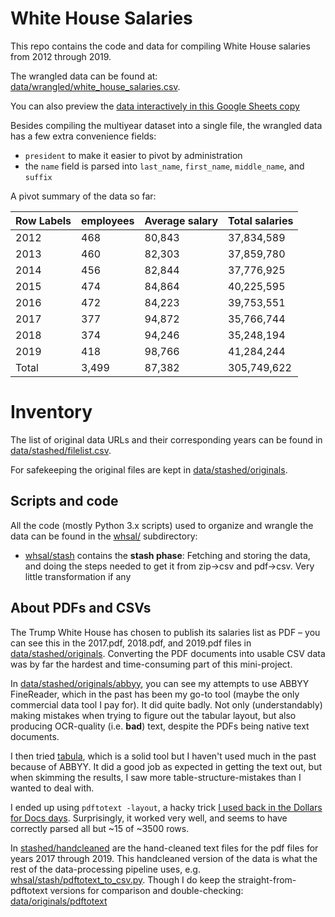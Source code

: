 # White House Salaries

This repo contains the code and data for compiling White House salaries from 2012 through 2019.

The wrangled data can be found at: [data/wrangled/white_house_salaries.csv](data/wrangled/white_house_salaries.csv). 

You can also preview the [data interactively in this Google Sheets copy](https://docs.google.com/spreadsheets/d/1dVjbdr7PzsmJ36WemlXWyZ2h-xuO9d0S7BFPzdIEvYI/edit#gid=0)


Besides compiling the multiyear dataset into a single file, the wrangled data has a few extra convenience fields:

- `president` to make it easier to pivot by administration
- the `name` field is parsed into `last_name`, `first_name`, `middle_name`, and `suffix`

A pivot summary of the data so far:

| Row Labels  |  employees   | Average salary | Total salaries|
| ----------- | ------------ | ---------------| ------------- |
| 2012        |          468 |       80,843   |    37,834,589 |
| 2013        |          460 |       82,303   |    37,859,780 |
| 2014        |          456 |       82,844   |    37,776,925 |
| 2015        |          474 |       84,864   |    40,225,595 |
| 2016        |          472 |       84,223   |    39,753,551 |
| 2017        |          377 |       94,872   |    35,766,744 |
| 2018        |          374 |       94,246   |    35,248,194 |
| 2019        |          418 |       98,766   |    41,284,244 |
| Total       |        3,499 |       87,382   |   305,749,622 |



# Inventory


The list of original data URLs and their corresponding years can be found in [data/stashed/filelist.csv](data/stashed/filelist.csv).

For safekeeping the original files are kept in [data/stashed/originals](data/stashed/originals).


## Scripts and code

All the code (mostly Python 3.x scripts) used to organize and wrangle the data can be found in the [whsal/](whsal/) subdirectory:

- [whsal/stash](whsal/stash) contains the **stash phase**: Fetching and storing the data, and doing the steps needed to get it from zip->csv and pdf->csv. Very little transformation if any




## About PDFs and CSVs

The Trump White House has chosen to publish its salaries list as PDF – you can see this in the 2017.pdf, 2018.pdf, and 2019.pdf files in [data/stashed/originals](data/stashed/originals). Converting the PDF documents into usable CSV data was by far the hardest and time-consuming part of this mini-project.

In [data/stashed/originals/abbyy](data/stashed/originals/abbyy), you can see my attempts to use ABBYY FineReader, which in the past has been my go-to tool (maybe the only commercial data tool I pay for). It did quite badly. Not only (understandably) making mistakes when trying to figure out the tabular layout, but also producing OCR-quality (i.e. **bad**) text, despite the PDFs being native text documents.

I then tried [tabula](https://github.com/tabulapdf/tabula-java), which is a solid tool but I haven't used much in the past because of ABBYY. It did a good job as expected in getting the text out, but when skimming the results, I saw more table-structure-mistakes than I wanted to deal with. 

I ended up using `pdftotext -layout`, a hacky trick [I used back in the Dollars for Docs days](https://www.propublica.org/nerds/turning-pdfs-to-text-doc-dollars-guide). Surprisingly, it worked very well, and seems to have correctly parsed all but ~15 of ~3500 rows. 

In [stashed/handcleaned](stashed/handcleaned) are the hand-cleaned text files for the pdf files for years 2017 through 2019. This handcleaned version of the data is what the rest of the data-processing pipeline uses, e.g. [whsal/stash/pdftotext_to_csv.py](whsal/stash/pdftotext_to_csv.py). Though I do keep the straight-from-pdftotext versions for comparison and double-checking: [data/originals/pdftotext](data/originals/pdftotext)

